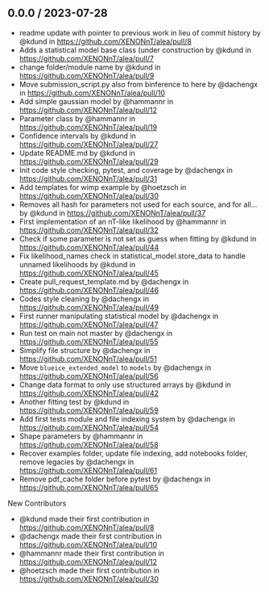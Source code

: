 0.0.0 / 2023-07-28
------------------
* readme update with pointer to previous work in lieu of commit history by @kdund in https://github.com/XENONnT/alea/pull/8
* Adds a statistical model base class (under construction by @kdund in https://github.com/XENONnT/alea/pull/7
* change folder/module name by @kdund in https://github.com/XENONnT/alea/pull/9
* Move submission_script.py also from binference to here by @dachengx in https://github.com/XENONnT/alea/pull/10
* Add simple gaussian model by @hammannr in https://github.com/XENONnT/alea/pull/12
* Parameter class by @hammannr in https://github.com/XENONnT/alea/pull/19
* Confidence intervals by @kdund in https://github.com/XENONnT/alea/pull/27
* Update README.md by @kdund in https://github.com/XENONnT/alea/pull/29
* Init code style checking, pytest, and coverage by @dachengx in https://github.com/XENONnT/alea/pull/31
* Add templates for wimp example by @hoetzsch in https://github.com/XENONnT/alea/pull/30
* Removes all hash for parameters not used for each source, and for all… by @kdund in https://github.com/XENONnT/alea/pull/37
* First implementation of an nT-like likelihood by @hammannr in https://github.com/XENONnT/alea/pull/32
* Check if some parameter is not set as guess when fitting by @kdund in https://github.com/XENONnT/alea/pull/44
* Fix likelihood_names check in statistical_model.store_data to handle unnamed likelihoods by @kdund in https://github.com/XENONnT/alea/pull/45
* Create pull_request_template.md by @dachengx in https://github.com/XENONnT/alea/pull/46
* Codes style cleaning by @dachengx in https://github.com/XENONnT/alea/pull/49
* First runner manipulating statistical model by @dachengx in https://github.com/XENONnT/alea/pull/47
* Run test on main not master by @dachengx in https://github.com/XENONnT/alea/pull/55
* Simplify file structure by @dachengx in https://github.com/XENONnT/alea/pull/51
* Move `blueice_extended_model` to `models` by @dachengx in https://github.com/XENONnT/alea/pull/56
* Change data format to only use structured arrays  by @kdund in https://github.com/XENONnT/alea/pull/42
* Another fitting test by @kdund in https://github.com/XENONnT/alea/pull/59
* Add first tests module and file indexing system by @dachengx in https://github.com/XENONnT/alea/pull/54
* Shape parameters by @hammannr in https://github.com/XENONnT/alea/pull/58
* Recover examples folder, update file indexing, add notebooks folder, remove legacies by @dachengx in https://github.com/XENONnT/alea/pull/61
* Remove pdf_cache folder before pytest by @dachengx in https://github.com/XENONnT/alea/pull/65

New Contributors
* @kdund made their first contribution in https://github.com/XENONnT/alea/pull/8
* @dachengx made their first contribution in https://github.com/XENONnT/alea/pull/10
* @hammannr made their first contribution in https://github.com/XENONnT/alea/pull/12
* @hoetzsch made their first contribution in https://github.com/XENONnT/alea/pull/30
